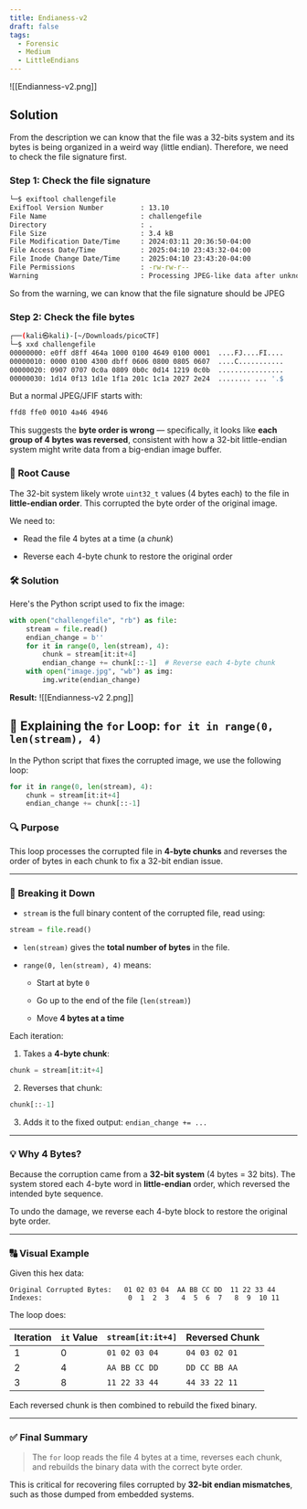 ```yaml
---
title: Endianess-v2
draft: false
tags:
  - Forensic
  - Medium
  - LittleEndians
---
```

![[Endianness-v2.png]]
## Solution
From the description we can know that the file was a 32-bits system and its bytes is being organized in a weird way (little endian). Therefore, we need to check the file signature first.

### Step 1: Check the file signature
```bash
└─$ exiftool challengefile 
ExifTool Version Number         : 13.10
File Name                       : challengefile
Directory                       : .
File Size                       : 3.4 kB
File Modification Date/Time     : 2024:03:11 20:36:50-04:00
File Access Date/Time           : 2025:04:10 23:43:32-04:00
File Inode Change Date/Time     : 2025:04:10 23:43:20-04:00
File Permissions                : -rw-rw-r--
Warning                         : Processing JPEG-like data after unknown 1-byte header
```

So from the warning, we can know that the file signature should be JPEG

### Step 2: Check the file bytes
```bash
┌──(kali㉿kali)-[~/Downloads/picoCTF]
└─$ xxd challengefile
00000000: e0ff d8ff 464a 1000 0100 4649 0100 0001  ....FJ....FI....
00000010: 0000 0100 4300 dbff 0606 0800 0805 0607  ....C...........
00000020: 0907 0707 0c0a 0809 0b0c 0d14 1219 0c0b  ................
00000030: 1d14 0f13 1d1e 1f1a 201c 1c1a 2027 2e24  ........ ... '.$
```

But a normal JPEG/JFIF starts with:

```bash
ffd8 ffe0 0010 4a46 4946
```

This suggests the **byte order is wrong** — specifically, it looks like **each group of 4 bytes was reversed**, consistent with how a 32-bit little-endian system might write data from a big-endian image buffer.

### 🧠 Root Cause

The 32-bit system likely wrote `uint32_t` values (4 bytes each) to the file in **little-endian order**. This corrupted the byte order of the original image.

We need to:

- Read the file 4 bytes at a time (a _chunk_)
    
- Reverse each 4-byte chunk to restore the original order

### 🛠️ Solution

Here's the Python script used to fix the image:

```python
with open("challengefile", "rb") as file:
	stream = file.read()
	endian_change = b''
	for it in range(0, len(stream), 4):
		chunk = stream[it:it+4]
		endian_change += chunk[::-1]  # Reverse each 4-byte chunk
	with open("image.jpg", "wb") as img:
		img.write(endian_change)
```

**Result:**
![[Endianness-v2 2.png]]

## 🔁 Explaining the `for` Loop: `for it in range(0, len(stream), 4)`

In the Python script that fixes the corrupted image, we use the following loop:

```python
for it in range(0, len(stream), 4):
	chunk = stream[it:it+4]
	endian_change += chunk[::-1]
```
### 🔍 Purpose

This loop processes the corrupted file in **4-byte chunks** and reverses the order of bytes in each chunk to fix a 32-bit endian issue.

---

### 📌 Breaking it Down

- `stream` is the full binary content of the corrupted file, read using:
```python    
stream = file.read()
```
- `len(stream)` gives the **total number of bytes** in the file.
    
- `range(0, len(stream), 4)` means:
    
    - Start at byte `0`
        
    - Go up to the end of the file (`len(stream)`)
        
    - Move **4 bytes at a time**
        

Each iteration:

1. Takes a **4-byte chunk**:
```python
chunk = stream[it:it+4]
```

2. Reverses that chunk:
```python
chunk[::-1]
```
    
3. Adds it to the fixed output:
    `endian_change += ...`
---

### 💡 Why 4 Bytes?

Because the corruption came from a **32-bit system** (4 bytes = 32 bits). The system stored each 4-byte word in **little-endian** order, which reversed the intended byte sequence.

To undo the damage, we reverse each 4-byte block to restore the original byte order.

---

### 🔠 Visual Example

Given this hex data:

```text
Original Corrupted Bytes:   01 02 03 04  AA BB CC DD  11 22 33 44 
Indexes:                     0  1  2  3   4  5  6  7   8  9  10 11
```

The loop does:

| Iteration | `it` Value | `stream[it:it+4]` | Reversed Chunk |
| --------- | ---------- | ----------------- | -------------- |
| 1         | 0          | `01 02 03 04`     | `04 03 02 01`  |
| 2         | 4          | `AA BB CC DD`     | `DD CC BB AA`  |
| 3         | 8          | `11 22 33 44`     | `44 33 22 11`  |

Each reversed chunk is then combined to rebuild the fixed binary.

---
### ✅ Final Summary

> The `for` loop reads the file 4 bytes at a time, reverses each chunk, and rebuilds the binary data with the correct byte order.

This is critical for recovering files corrupted by **32-bit endian mismatches**, such as those dumped from embedded systems.